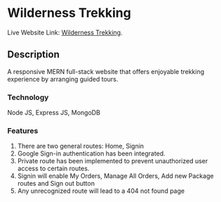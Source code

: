 # Wilderness Trekking

Live Website Link: [Wilderness Trekking](https://assignment-11-authentication.web.app/).

## Description

A responsive MERN full-stack website that offers enjoyable trekking experience by arranging guided tours.

### Technology

Node JS, Express JS, MongoDB

### Features

1. There are two general routes: Home, Signin
2. Google Sign-in authentication has been integrated.
3. Private route has been implemented to prevent unauthorized user access to certain routes. 
4. Signin will enable My Orders, Manage All Orders, Add new Package routes and Sign out button
5. Any unrecognized route will lead to a 404 not found page
